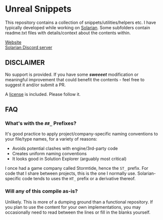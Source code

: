 # Unreal Snippets
This repository contains a collection of snippets/utilities/helpers etc. I have typically developed while working on [Solarian](https://trello.com/b/sX1savc1/solarian-development). Some subfolders contain readme.txt files with details/context about the contents within.

[Website](https://jambax.co.uk/)<br/>
[Solarian Discord server](https://discord.gg/rrMzug9J2n)

## DISCLAIMER
No support is provided. If you have some **_sweeeet_** modification or meaningful improvement that could benefit the contents - feel free to suggest it and/or submit a PR.

A [license](License) is included. Please follow it.

## FAQ
### What's with the `##_` Prefixes?
It's good practice to apply project/company-specific naming conventions to your file/type names, for a variety of reasons:

* Avoids potential clashes with engine/3rd-party code
* Creates uniform naming conventions
* It looks good in Solution Explorer (arguably most critical)

I once had a game company called Stormtide, hence the `ST_` prefix. For code that I share between projects, this is the one I normally use. Solarian-specific code tends to uses the `HT_` prefix or a derivative thereof.

### Will any of this compile as-is?
Unlikely. This is more of a dumping ground than a functional repository. If you plan to use the content for your own implementations, you may occasionally need to read between the lines or fill in the blanks yourself.
